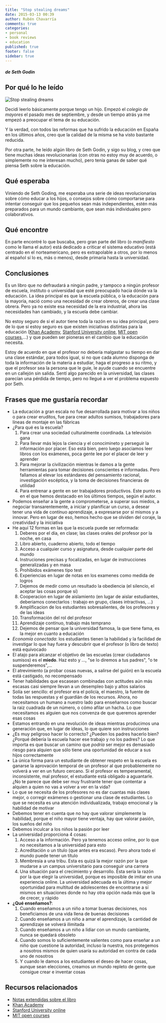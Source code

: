```yaml
---
title: "Stop stealing dreams"
date: 2015-03-13 00:39
author: Rubén Chavarría
comments: true
categories: 
- personal
- book reviews
- education
published: true
footer: false
sidebar: true
---
```


##### de Seth Godin

## Por qué lo he leído

![Stop stealing dreams](http://s1.hubimg.com/u/11789820_f260.jpg)

Decidí leerlo básicamente porque tengo un hijo. Empezó el *colegio de mayores*
el pasado mes de septiembre, y desde un tiempo atrás ya me empezó a preocupar
el tema de su educación.

Y la verdad, con todos las reformas que ha sufrido la educación en España en
los últimos años, creo que la calidad de la misma se ha visto bastante reducida.

Por otra parte, he leído algún libro de Seth Godin, y sigo su blog, y creo que
tiene muchas ideas revolucionarias (con otras no estoy muy de acuerdo, o 
simplemente no me interesan mucho), pero tenía ganas de saber qué piensa Seth
sobre la educación.

<!-- more -->

## Qué esperaba

Viniendo de Seth Goding, me esperaba una serie de ideas revolucionarias sobre
cómo educar a los hijos, o consejos sobre cómo comportarse para intentar conseguir
que los pequeños sean más independientes, estén más preparados para un mundo
cambiante, que sean más individuales pero colaborativos.

## Qué encontre

En parte encontré lo que buscaba, pero gran parte del libro (o *manifiesto* como
le llama el autor) está dedicado a criticar el sistema educativo (está centrado
en el norteamericano, pero es extrapolable a otros, por lo menos al
español sí lo es, más o menos), desde primaria hasta la universidad.

## Conclusiones

Es un libro que no defraudará a ningún padre, y tampoco a ningún profesor de 
escuela, instituto o universidad que esté preocupado hacia dónde va la educación.
La idea principal es que la escuela pública, o la educación para la mayoría,
nació como una necesidad de crear obreros, de crear una clase obrera. Pero
ya no existe esa necesidad de la era industrial, ahora las necesidades han
cambiado, y la escuela debe cambiar.

No estoy seguro de si el autor tiene toda la razón en su idea principal, pero
de lo que sí estoy seguro es que existen iniciativas distintas para la educación
([Khan Academy], [Stanford University online], [MIT open courses],...) y que pueden ser pioneras
en el cambio que la educación necesita.

Estoy de acuerdo en que el profesor no debería malgastar su tiempo en dar una
clase estándar, para todos igual, si no que cada alumno disponga de toda la
información de la materia a estudiar, haga el progreso a su ritmo, y que el
profesor sea la persona que le guie, le ayude cuando se encuentre en un callejón
sin salida. Sentí algo parecido en la universidad, las clases parecían una
pérdida de tiempo, pero no llegué a ver el problema expuesto por Seth.

## Frases que me gustaría recordar

- La educación a gran escala no fue desarrollada para motivar a los niños o para crear eruditos, fue para crear adultos sumisos, trabajadores para líneas de montaje en las fábricas
- ¿Para qué es la escuela?
    1. Para crear una sociedad culturalmente coordinada. La televisión gana
    2. Para llevar más lejos la ciencia y el conocimineto y perseguir la información por placer. Eso está bien, pero luego asociamos leer libros con los exámenes, poca gente lee por el placer de leer y aprender
    3. Para mejorar la civilización mientras le damos a la gente herramientas para tomar decisiones conscientes e informadas. Pero fallamos al elevar los estándares del pensamiento racional, investigación escéptica, y la toma de decisiones financieras de utilidad
    4. Para entrenar a gente en ser trabajadores productivos. Este punto es en el que hemos destacado en los últimos tiempos, según el autor.
- Podemos enseñar a la gente a comprometerse, a superar sus miedos, a negociar transarentemente, a iniciar y planificar un curso, a desear tener una vida de contínuo aprendizaje, a expresarse por sí mismos y a innovar. Pero en lugar de eso, hemos hecho que se olviden del coraje, la creatividad y la iniciativa
- He aquí 12 formas en las que la escuela puede ser reformada:
    1. Deberes por el día, en clase; las clases orales del profesor por la noche, en casa
    2. Libro abierto, cuaderno abierto, todo el tiempo
    3. Acceso a cualquier curso y asignatura, desde cualquier parte del mundo
    4. Instruciones precisas y focalizadas, en lugar de instrucciones generalizadas y en masa
    5. Prohibidos exámenes tipo test
    6. Experiencias en lugar de notas en los examenes como medida de logros
    7. Dejemos de medir como un resultado la obediencia (el silencio, el aceptar las cosas porque sí)
    8. Cooperacion en lugar de aislamiento (en lugar de aislar estudiantes, deberiamos conectarlos : trabajo en grupo, clases intractivas, ...)
    9. Amplificacion de los estudiantes sobresalientes, de los profesores y de las ideas
    10. Transformación del rol del profesor
    11. Aprendizaje contínuo, trabajo más temprano
    12. Dejemos de pensar que la universidad famosa, la que tiene fama, es la mejor en cuanto a educación
- *Economía conectada*: los estudiantes tienen la habilidad y la facilidad de investigar lo que hay fuera y descubrir que el profesor (o libro de texto) está equivocado
- El atajo para alcanzar el objetivo de las escuelas (crear ciudadanos sumisos) es el **miedo**. Haz esto y ..., "se lo diremos a tus padres", "o te suspenderemos",...
- El atrevimiento (a probar cosas nuevas, a salirse del guión) en la escuela está castigado, no recompensado
- Tener habilidades que escasean combinadas con actitudes aún más escasas casi siempre llevan a un desempleo bajo y altos salarios
- Solía ser sencillo: el profesor era el policía, el maestro, la fuente de todas las respuestas y el guardián de los recursos. Ahora, no necesitamos un humano a nuestro lado para enseñarnos como buscar la raiz cuadrada de un número, o cómo afilar un hacha. Lo que necesitamos es alguien que nos convenza de que queremos aprender esas cosas
- Estamos entrando en una revolución de ideas mientras producimos una generación que, en lugar de ideas, lo que quiere son instrucciones
- ¿Es muy peligroso hacer lo correcto? ¿Pueden los padres hacerlo bien? ¿Porqué debería la escuela hacer ese trabajo y no los padres? Lo que importa es que buscar un camino que *podría* ser mejor es demasiado riesgo para alquien que sólo tiene una oportunidad de educar a sus hijos correctamente
- La única forma para un estudiante de obtener respeto en la escuela es ganarse la aprovación temporal de un profesor al que probablemente no volverá a ver en un futuro cercano. Si el profesor es temperamental, inconsistente, mal profesor, el estudiante está obligado a aguantarle. ¿No te parece que debe ser muy frustrante tener que contentar a alquien a quien no vas a volver a ver en la vida?
- Lo que se necesita de los profesores no es dar cuantas más clases mejor, o corregir exámenes o gestionar una clase de estudiantes. Lo que se necesita es una atención individualizada, trabajo emocional y la habilidad de motivar
- Debemos tener en cuenta que no hay que valorar simplemente la habilidad, porque el niño mayor tiene ventaja, hay que valorar pasión, los sueños del niño
- Debemos inculcar a los niños la pasión por leer
- La universidad proporciona 4 cosas:
    1. Acceso a la información. Pero ya tenemos acceso online, por lo que no necesitamos a la universidad para esto
    2. Acreditación o un título (que antes era escaso). Pero ahora todo el mundo puede tener un título
    3. Membresía a una tribu. Esta es quizá la mejor razón por la que mudarse a un campus universitario para conseguir una carrera
    4. Una situación para el crecimiento y desarrollo. Ésta sería la razón por la que elegir la universidad, porque es imposible de imitar en una experiencia online. La universidad adecuada es la última y mejor oportunidad para multitud de adolescentes de encontrarse a sí mismos en situaciones donde no hay otra opción nada más que la de crecer, y rápido
- **¿Qué enseñamos?**:
    1. Cuando enseñamos a un niño a tomar buenas decisiones, nos beneficiamos de una vida llena de buenas decisiones
    2. Cuando enseñamos a un niño a amar el aprendizaje, la cantidad de aprendizaje se volverá ilimitada
    3. Cuando enseñamos a un niño a lidiar con un mundo cambiante, nunca se quedará obsoleto
    4. Cuando somos lo suficientemente valientes como para enseñar a un niño que cuestione la autoridad, incluso la nuestra, nos protegemos a nosotros mismos de quien usaría su autoridad en contra de cada uno de nosotros
    5. Y cuando le damos a los estudiantes el deseo de hacer cosas, aunque sean elecciones, creamos un mundo repleto de gente que consigue crear e inventar cosas

## Recursos relacionados

- [Notas extendidas sobre el libro]
- [Khan Academy]
- [Stanford University online]
- [MIT open courses]

[Notas extendidas sobre el libro]: https://github.com/rchavarria/book-notes/tree/master/published/stop-stealing-dreams-by-seth-godin.md
[Khan Academy]: https://www.khanacademy.org
[Stanford University online]: http://online.stanford.edu
[MIT open courses]: http://ocw.mit.edu/index.htm

